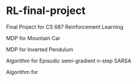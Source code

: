 # RL-final-project

Final Project for CS 687 Reinforcement Learning

MDP for Mountain Car

MDP for Inverted Pendulum

Algorithm for Episodic semi-gradient n-step SARSA

Algorithm for